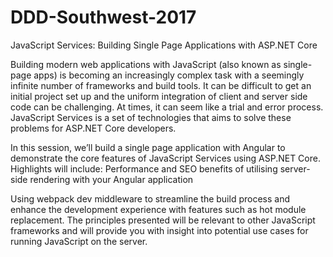 # DDD-Southwest-2017

JavaScript Services: Building Single Page Applications with ASP.NET Core

Building modern web applications with JavaScript (also known as single-page apps) is becoming an increasingly complex task with a seemingly infinite number of frameworks and build tools. It can be difficult to get an initial project set up and the uniform integration of client and server side code can be challenging. At times, it can seem like a trial and error process. JavaScript Services is a set of technologies that aims to solve these problems for ASP.NET Core developers.

In this session, we’ll build a single page application with Angular to demonstrate the core features of JavaScript Services using ASP.NET Core. Highlights will include:​ Performance and SEO benefits of utilising server-side rendering with your Angular application

Using webpack dev middleware to streamline the build process and enhance the development experience with features such as hot module replacement. The principles presented will be relevant to other JavaScript frameworks and will provide you with insight into potential use cases for running JavaScript on the server.
